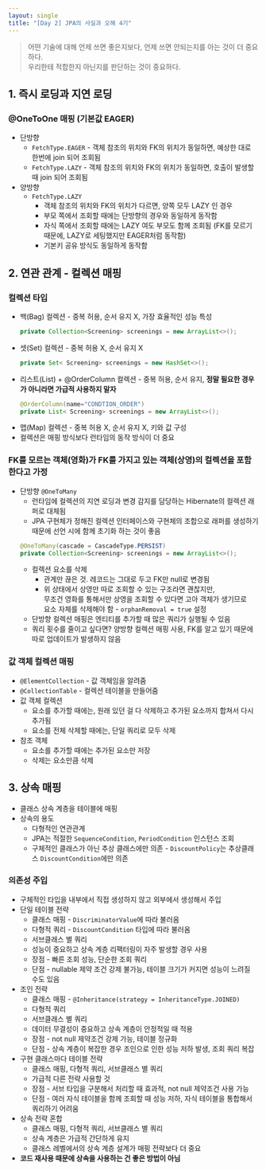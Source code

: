 ```yaml
---
layout: single
title: "[Day 2] JPA의 사실과 오해 4기"
---
```


> 어떤 기술에 대해 언제 쓰면 좋은지보다, 언제 쓰면 안되는지를 아는 것이 더 중요하다. <br />
> 우리한테 적합한지 아닌지를 판단하는 것이 중요하다. <br />

## 1. 즉시 로딩과 지연 로딩 
### @OneToOne 매핑 (기본값 EAGER)
- 단방향
  - `FetchType.EAGER` - 객체 참조의 위치와 FK의 위치가 동일하면, 예상한 대로 한번에 join 되어 조회됨
  - `FetchType.LAZY` - 객체 참조의 위치와 FK의 위치가 동일하면, 호출이 발생할 때 join 되어 조회됨
- 양방향
  - `FetchType.LAZY`
    - 객체 참조의 위치와 FK의 위치가 다르면, 양쪽 모두 LAZY 인 경우
    - 부모 쪽에서 조회할 때에는 단방향의 경우와 동일하게 동작함
    - 자식 쪽에서 조회할 때에는 LAZY 여도 부모도 함께 조회됨 (FK를 모르기 때문에, LAZY로 세팅했지만 EAGER처럼 동작함)
    - 기본키 공유 방식도 동일하게 동작함

## 2. 연관 관계 - 컬렉션 매핑
### 컬렉션 타입 
- 백(Bag) 컬렉션 - 중복 허용, 순서 유지 X, 가장 효율적인 성능 특성
  ``` java
  private Collection<Screening> screenings = new ArrayList<>();
  ```
- 셋(Set) 컬렉션 - 중복 허용 X, 순서 유지 X
  ``` java
  private Set< Screening> screenings = new HashSet<>();
  ```
- 리스트(List) + @OrderColumn 컬렉션 - 중복 허용, 순서 유지, **정말 필요한 경우가 아니라면 가급적 사용하지 말자**
  ``` java
  @OrderColumn(name="CONDTION_ORDER")
  private List< Screening> screenings = new ArrayList<>();
  ```
- 맵(Map) 컬렉션 - 중복 허용 X, 순서 유지 X, 키와 값 구성 
- 컬렉션은 매핑 방식보다 런타임의 동작 방식이 더 중요
### FK를 모르는 객체(영화)가 FK를 가지고 있는 객체(상영)의 컬렉션을 포함한다고 가정
- 단방향 `@OneToMany`
  - 런타임에 컬렉션의 지연 로딩과 변경 감지를 담당하는 Hibernate의 컬렉션 래퍼로 대체됨
  - JPA 구현체가 정해진 컬렉션 인터페이스와 구현체의 조합으로 래퍼를 생성하기 때문에 선언 시에 함께 초기화 하는 것이 좋음
  ``` java
  @OneToMany(cascade = CascadeType.PERSIST)
  private Collection<Screening> screenings = new ArrayList<>();
  ```
  - 컬렉션 요소를 삭제
    - 관계만 끊은 것. 레코드는 그대로 두고 FK만 null로 변경됨
    - 위 상태에서 상영만 따로 조회할 수 있는 구조라면 괜찮지만, <br />
      무조건 영화를 통해서만 상영을 조회할 수 있다면 고아 객체가 생기므로 <br />
      요소 자체를 삭제해야 함 - `orphanRemoval = true` 설정
  - 단방향 컬렉션 매핑은 엔티티를 추가할 때 많은 쿼리가 실행될 수 있음
  - 쿼리 횟수를 줄이고 싶다면? 양방향 컬렉션 매핑 사용, FK를 알고 있기 때문에 따로 업데이트가 발생하지 않음
### 값 객체 컬렉션 매핑﻿
- `@ElementCollection` - 값 객체임을 알려줌
- `@CollectionTable` - 컬렉션 테이블을 만들어줌
- 값 객체 컬렉션
  - 요소를 추가할 때에는, 원래 있던 걸 다 삭제하고 추가된 요소까지 합쳐서 다시 추가됨
  - 요소를 전체 삭제할 때에는, 단일 쿼리로 모두 삭제
- 참조 객체
  - 요소를 추가할 때에는 추가된 요소만 저장
  - 삭제는 요소만큼 삭제

## 3. 상속 매핑
- 클래스 상속 계층을 테이블에 매핑
- 상속의 용도
  - 다형적인 연관관계
  - JPA는 적절한 `SequenceCondition`, `PeriodCondition` 인스턴스 조회
  - 구체적인 클래스가 아닌 추상 클래스에만 의존 - `DiscountPolicy`는 추상클래스 `DiscountCondition`에만 의존
### 의존성 주입
- 구체적인 타입을 내부에서 직접 생성하지 않고 외부에서 생성해서 주입
- 단일 테이블 전략
  - 클래스 매핑 - `DiscriminatorValue`에 따라 불러옴
  - 다형적 쿼리 - `DiscountCondition` 타입에 따라 불러옴
  - 서브클래스 별 쿼리
  - 성능이 중요하고 상속 계층 리팩터링이 자주 발생할 경우 사용
  - 장점 - 빠른 조회 성능, 단순한 조회 쿼리
  - 단점 - nullable 제약 조건 강제 불가능, 테이블 크기가 커지면 성능이 느려질 수도 있음
- 조인 전략
  - 클래스 매핑 - `@Inheritance(strategy = InheritanceType.JOINED)`
  - 다형적 쿼리
  - 서브클래스 별 쿼리
  - 데이터 무결성이 중요하고 상속 계층이 안정적일 때 적용
  - 장점 - not null 제약조건 강제 가능, 테이블 정규화
  - 단점 - 상속 계층이 복잡한 경우 조인으로 인한 성능 저하 발생, 조회 쿼리 복잡
- 구현 클래스마다 테이블 전략
  - 클래스 매핑, 다형적 쿼리, 서브클래스 별 쿼리
  - 가급적 다른 전략 사용할 것
  - 장점 - 서브 타입을 구분해서 처리할 때 효과적, not null 제약조건 사용 가능
  - 단점 - 여러 자식 테이블을 함께 조회할 때 성능 저하, 자식 테이블을 통합해서 쿼리하기 어려움
- 상속 전략 혼합
  - 클래스 매핑, 다형적 쿼리, 서브클래스 별 쿼리
  - 상속 계층은 가급적 간단하게 유지
  - 클래스 레벨에서의 상속 계층 설계가 매핑 전략보다 더 중요
- **코드 재사용 때문에 상속을 사용하는 건 좋은 방법이 아님**
